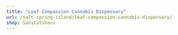 ```yaml
---
title: "Leaf Compassion Cannabis Dispensary"
url: /salt-spring-island/leaf-compassion-cannabis-dispensary/
shop: Sanitätshaus
---
```

